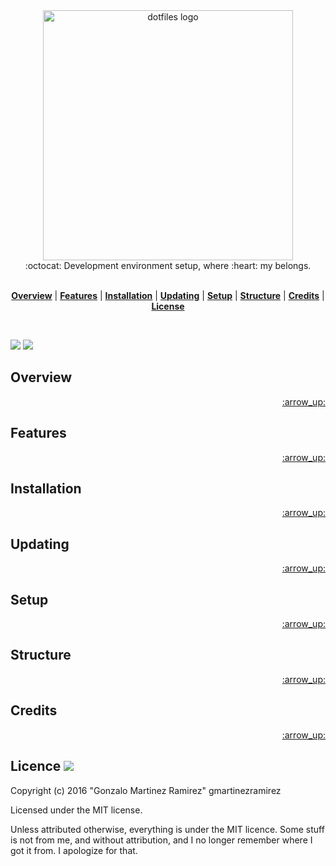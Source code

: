 <!-- In this section add logo or name of the proyect -->
<!-- <h1 align="center">dotfiles</h1> -->

<center><img src="https://github.com/jglovier/dotfiles-logo/blob/master/dotfiles-logo.png" alt="dotfiles logo" width="400"></center>

<!-- In this section add a brief description of the proyect, add (WIP) if is a work in progress -->
<div align="center">:octocat: Development environment setup, where :heart: my belongs.</div>
<br />
<div align="center">
</div>

<!-- In this section add TOC for easy navegation -->
<p align="center">
<b><a href="#overview">Overview</a></b>
|
<b><a href="#features">Features</a></b>
|
<b><a href="#installation">Installation</a></b>
|
<b><a href="#updating">Updating</a></b>
|
<b><a href="#setup">Setup</a></b>
|
<b><a href="#structure">Structure</a></b>
|
<b><a href="#credits">Credits</a></b>
|
<b><a href="#license">License</a></b>
</p>

<br>

<!-- In this section add badges for detailed information -->

![](http://img.shields.io/badge/license-MIT-blue.svg?style=flat-square)
![](https://img.shields.io/badge/documentation-etc-red.svg?style=flat-square)

## Overview

<p align="right"><a href="#top">:arrow_up:</a></p>

## Features

<p align="right"><a href="#top">:arrow_up:</a></p>

## Installation

<p align="right"><a href="#top">:arrow_up:</a></p>

## Updating

<p align="right"><a href="#top">:arrow_up:</a></p>

## Setup

<p align="right"><a href="#top">:arrow_up:</a></p>

## Structure

<p align="right"><a href="#top">:arrow_up:</a></p>

## Credits

<p align="right"><a href="#top">:arrow_up:</a></p>

## Licence ![](http://img.shields.io/badge/license-MIT-blue.svg?style=flat-square)

Copyright (c) 2016 "Gonzalo Martinez Ramirez" gmartinezramirez

Licensed under the MIT license.

Unless attributed otherwise, everything is under the MIT licence. Some stuff is not from me, and without attribution, and I no longer remember where I got it from. I apologize for that.
